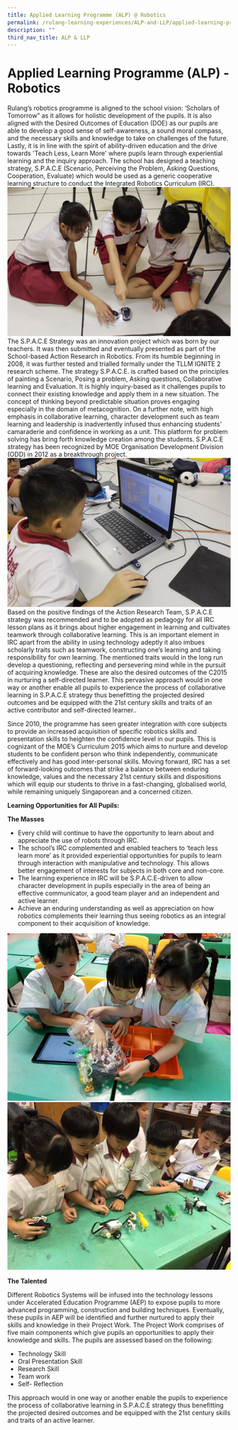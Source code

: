 ```yaml
---
title: Applied Learning Programme (ALP) @ Robotics
permalink: /rulang-learning-experiences/ALP-and-LLP/applied-learning-programme-alp-robotics/
description: ""
third_nav_title: ALP & LLP
---
```


# Applied Learning Programme (ALP) - Robotics

Rulang’s robotics programme is aligned to the school vision: ‘Scholars of Tomorrow” as it allows for holistic development of the pupils. It is also aligned with the Desired Outcomes of Education (DOE) as our pupils are able to develop a good sense of self-awareness, a sound moral compass, and the necessary skills and knowledge to take on challenges of the future. Lastly, it is in line with the spirit of ability-driven education and the drive towards 'Teach Less, Learn More' where pupils learn through experiential learning and the inquiry approach. The school has designed a teaching strategy, S.P.A.C.E (Scenario, Perceiving the Problem, Asking Questions, Cooperation, Evaluate) which would be used as a generic cooperative learning structure to conduct the Integrated Robotics Curriculum (IRC).
![](/images/ALP1.jpg)
The S.P.A.C.E Strategy was an innovation project which was born by our teachers. It was then submitted and eventually presented as part of the School-based Action Research in Robotics. From its humble beginning in 2008, it was further tested and trialled formally under the TLLM IGNITE 2 research scheme. The strategy S.P.A.C.E. is crafted based on the principles of painting a Scenario, Posing a problem, Asking questions, Collaborative learning and Evaluation. It is highly inquiry-based as it challenges pupils to connect their existing knowledge and apply them in a new situation. The concept of thinking beyond predictable situation proves engaging especially in the domain of metacognition. On a further note, with high emphasis in collaborative learning, character development such as team learning and leadership is inadvertently infused thus enhancing students’ camaraderie and confidence in working as a unit. This platform for problem solving has bring forth knowledge creation among the students. S.P.A.C.E strategy has been recognized by MOE Organisation Development Division (ODD) in 2012 as a breakthrough project.
![](/images/ALP2.jpg)
Based on the positive findings of the Action Research Team, S.P.A.C.E strategy was recommended and to be adopted as pedagogy for all IRC lesson plans as it brings about higher engagement in learning and cultivates teamwork through collaborative learning. This is an important element in IRC apart from the ability in using technology adeptly it also imbues scholarly traits such as teamwork, constructing one’s learning and taking responsibility for own learning. The mentioned traits would in the long run develop a questioning, reflecting and persevering mind while in the pursuit of acquiring knowledge. These are also the desired outcomes of the C2015 in nurturing a self-directed learner. This pervasive approach would in one way or another enable all pupils to experience the process of collaborative learning in S.P.A.C.E strategy thus benefitting the projected desired outcomes and be equipped with the 21st century skills and traits of an active contributor and self-directed learner..

Since 2010, the programme has seen greater integration with core subjects to provide an increased acquisition of specific robotics skills and presentation skills to heighten the confidence level in our pupils. This is cognizant of the MOE’s Curriculum 2015 which aims to nurture and develop students to be confident person who think independently, communicate effectively and has good inter-personal skills. Moving forward, IRC has a set of forward-looking outcomes that strike a balance between enduring knowledge, values and the necessary 21st century skills and dispositions which will equip our students to thrive in a fast-changing, globalised world, while remaining uniquely Singaporean and a concerned citizen.

**Learning Opportunities for All Pupils:**

**The Masses**

- Every child will continue to have the opportunity to learn about and appreciate the use of robots through IRC.
- The school’s IRC complemented and enabled teachers to ‘teach less learn more’ as it provided experiential opportunities for pupils to learn through interaction with manipulative and technology. This allows better engagement of interests for subjects in both core and non-core.
- The learning experience in IRC will be S.P.A.C.E-driven to allow character development in pupils especially in the area of being an effective communicator, a good team player and an independent and active learner.
- Achieve an enduring understanding as well as appreciation on how robotics complements their learning thus seeing robotics as an integral component to their acquisition of knowledge.

![](/images/ALP3.jpg)
![](/images/ALP4.jpg)

**The Talented**

Different Robotics Systems will be infused into the technology lessons under Accelerated Education Programme (AEP) to expose pupils to more advanced programming, construction and building techniques. Eventually, these pupils in AEP will be identified and further nurtured to apply their skills and knowledge in their Project Work. The Project Work comprises of five main components which give pupils an opportunities to apply their knowledge and skills. The pupils are assessed based on the following:

- Technology Skill
- Oral Presentation Skill
- Research Skill
- Team work
- Self- Reflection

This approach would in one way or another enable the pupils to experience the process of collaborative learning in S.P.A.C.E strategy thus benefitting the projected desired outcomes and be equipped with the 21st century skills and traits of an active learner.
